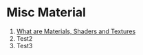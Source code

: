 
# Misc Material
1. [What are Materials, Shaders and Textures](https://www.youtube.com/watch?v=jQ1qb6V0wF0)
2. Test2
3. Test3
